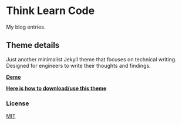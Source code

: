 # Think Learn Code

My blog entries.




## Theme details
Just another minimalist Jekyll theme that focuses on technical writing. Designed for engineers to write their thoughts and findings.

[**Demo**](http://heiswayi.github.io/thinkspace/)

[**Here is how to download/use this theme**](http://heiswayi.github.io/thinkspace/2016/how-to-download-or-use-this-theme/)


### License

[MIT](LICENSE.md)
